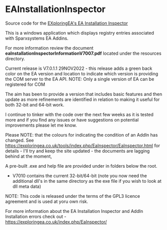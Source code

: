 # EAInstallationInspector

Source code for the [EXploringEA's EA Installation Inspector](https://exploringea.co.uk/tools/index.php/EAInspector/EAInspector.html) 

This is a windows application which displays registry entries associated with Sparxsystems EA Addins.

For more information review the document **eaInstallationInspectorInformationV7007.pdf** located under the resources directory.

Current release is V7.0.1.1 29NOV2022 - this release adds a green back color on the EA version and location to indicate which version is providing the COM server to the EA API.
NOTE: Only a single version of EA can be registered for COM 

The aim has been to provide a version that includes basic features and then update as more refinements are identified in relation to making it useful for both 32-bit and 64-bit work.

I continue to tinker with the code over the next few weeks as it is tested more and if you find any issues or have suggestions on potential improvements please let me know.

Please NOTE: that the colours for indicating the condition of an AddIn has changed.  See https://exploringea.co.uk/tools/index.php/EaInspector/EaInspector.html for details - I'll try and keep the site updated - the documents are lagging behind at the moment,

A pre-built .exe and help file are provided under in folders below the root.  

* V7010 contains the current 32-bit/64-bit (note you now need the additional dll's in the same directory as the exe file if you wish to look at dll meta data)

NOTE: This code is released under the terms of the GPL3 licence agreement and is used at yoru own risk.

For more information about the EA Installation Inspector and AddIn Installation errors check out - https://exploringea.co.uk/index.php/EaInspector/
